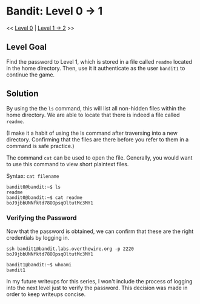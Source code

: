 # Bandit: Level 0 -> 1
<< [Level 0](https://github.com/Dennis-Dang/OverTheWire/blob/main/0_bandit/level_0.md) | [Level 1 -> 2](https://github.com/Dennis-Dang/OverTheWire/blob/main/0_bandit/level_01-02.md) >>

## Level Goal
Find the password to Level 1, which is stored in a file called `readme` located in the home directory. Then, use it it authenticate as the user `bandit1` to continue the game.

## Solution
By using the the `ls` command, this will list all non-hidden files within the home directory. We are able to locate that there is indeed a file called `readme`. 

(I make it a habit of using the ls command after traversing into a new directory. Confirming that the files are there before you refer to them in a command is safe practice.)

The command `cat` can be used to open the file. Generally, you would want to use this command to view short plaintext files.

Syntax: `cat filename`

```console
bandit0@bandit:~$ ls
readme
bandit0@bandit:~$ cat readme
boJ9jbbUNNfktd78OOpsqOltutMc3MY1
```

### Verifying the Password
Now that the password is obtained, we can confirm that these are the right credentials by logging in.
``` console
ssh bandit1@bandit.labs.overthewire.org -p 2220
boJ9jbbUNNfktd78OOpsqOltutMc3MY1

bandit1@bandit:~$ whoami
bandit1
```

In my future writeups for this series, I won't include the process of logging into the next level just to verify the password. This decision was made in order to keep writeups concise.
